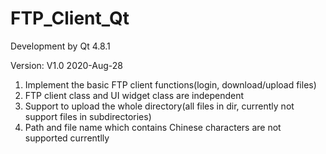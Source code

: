 # FTP_Client_Qt

Development by Qt 4.8.1


Version: V1.0 2020-Aug-28
1. Implement the basic FTP client functions(login, download/upload files)
2. FTP client class and UI widget class are independent
3. Support to upload the whole directory(all files in dir, currently not support files in subdirectories)
4. Path and file name which contains Chinese characters are not supported currentlly

